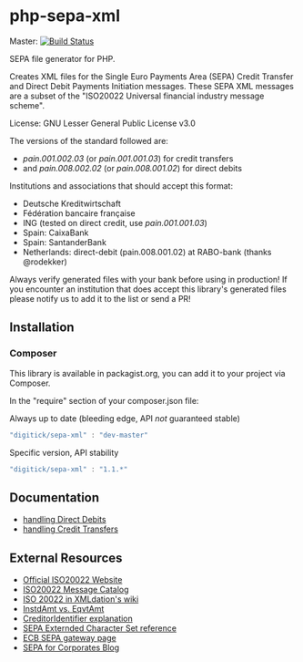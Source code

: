 php-sepa-xml
============

Master: [![Build Status](https://api.travis-ci.org/php-sepa-xml/php-sepa-xml.png?branch=master)](http://travis-ci.org/php-sepa-xml/php-sepa-xml)

SEPA file generator for PHP.

Creates XML files for the Single Euro Payments Area (SEPA) Credit Transfer and Direct Debit Payments Initiation messages. These SEPA XML messages are a subset of the "ISO20022 Universal financial industry message scheme".

License: GNU Lesser General Public License v3.0


The versions of the standard followed are:
* _pain.001.002.03_ (or _pain.001.001.03_) for credit transfers
* and _pain.008.002.02_ (or _pain.008.001.02_) for direct debits

Institutions and associations that should accept this format:
* Deutsche Kreditwirtschaft
* Fédération bancaire française
* ING (tested on direct credit, use _pain.001.001.03_)
* Spain: CaixaBank
* Spain: SantanderBank
* Netherlands: direct-debit (pain.008.001.02) at RABO-bank (thanks @rodekker)

Always verify generated files with your bank before using in production! If you encounter an institution that does accept this library's generated files please notify us to add it to the list or send a PR!


## Installation

### Composer

This library is available in packagist.org, you can add it to your project
via Composer.

In the "require" section of your composer.json file:

Always up to date (bleeding edge, API *not* guaranteed stable)
```javascript
"digitick/sepa-xml" : "dev-master"
```

Specific version, API stability
```javascript
"digitick/sepa-xml" : "1.1.*"
```

## Documentation

* [handling Direct Debits](doc/direct_debit.md)
* [handling Credit Transfers](doc/direct_credit.md)

## External Resources

* [Official ISO20022 Website](https://www.iso20022.org/)
* [ISO20022 Message Catalog](https://www.iso20022.org/full_catalogue.page)
* [ISO 20022 in XMLdation's wiki](https://wiki.xmldation.com/General_Information/ISO_20022)
* [InstdAmt vs. EqvtAmt](https://wiki.xmldation.com/General_Information/ISO_20022/Difference_between_InstdAmt_and_EqvtAmt)
* [CreditorIdentifier explanation](http://www.sepaforcorporates.com/sepa-direct-debits/sepa-creditor-identifier/)
* [SEPA Externded Character Set reference](http://www.sepahungary.hu/uploads/files/EPC217-08%20Best%20Practices%20-SEPA%20Requirements%20for%20Character%20Set.pdf)
* [ECB SEPA gateway page](http://www.ecb.europa.eu/paym/retpaym/html/index.en.html)
* [SEPA for Corporates Blog](http://www.sepaforcorporates.com/)


